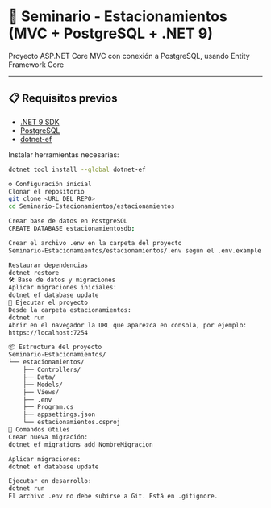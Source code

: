 # 🚗 Seminario - Estacionamientos (MVC + PostgreSQL + .NET 9)

Proyecto ASP.NET Core MVC con conexión a PostgreSQL, usando Entity Framework Core

---

## 📋 Requisitos previos

- [.NET 9 SDK](https://dotnet.microsoft.com/en-us/download)
- [PostgreSQL](https://www.postgresql.org/download/)
- [dotnet-ef](https://learn.microsoft.com/en-us/ef/core/cli/dotnet)

Instalar herramientas necesarias:
```bash
dotnet tool install --global dotnet-ef

⚙️ Configuración inicial
Clonar el repositorio
git clone <URL_DEL_REPO>
cd Seminario-Estacionamientos/estacionamientos

Crear base de datos en PostgreSQL
CREATE DATABASE estacionamientosdb;

Crear el archivo .env en la carpeta del proyecto
Seminario-Estacionamientos/estacionamientos/.env según el .env.example

Restaurar dependencias
dotnet restore
🛠️ Base de datos y migraciones
Aplicar migraciones iniciales:
dotnet ef database update
🚀 Ejecutar el proyecto
Desde la carpeta estacionamientos:
dotnet run
Abrir en el navegador la URL que aparezca en consola, por ejemplo:
https://localhost:7254

📦 Estructura del proyecto
Seminario-Estacionamientos/
└── estacionamientos/
    ├── Controllers/
    ├── Data/
    ├── Models/
    ├── Views/
    ├── .env
    ├── Program.cs
    ├── appsettings.json
    └── estacionamientos.csproj
🧪 Comandos útiles
Crear nueva migración:
dotnet ef migrations add NombreMigracion

Aplicar migraciones:
dotnet ef database update

Ejecutar en desarrollo:
dotnet run
El archivo .env no debe subirse a Git. Está en .gitignore.
```
